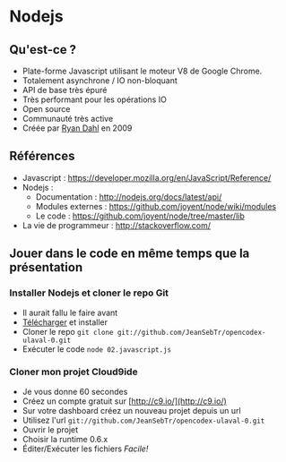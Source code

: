 # Nodejs

## Qu'est-ce ?

 * Plate-forme Javascript utilisant le moteur V8 de Google Chrome.
 * Totalement asynchrone / IO non-bloquant
 * API de base très épuré
 * Très performant pour les opérations IO
 * Open source
 * Communauté très active
 * Créée par [Ryan Dahl](https://github.com/ry) en 2009

## Références

 * Javascript : https://developer.mozilla.org/en/JavaScript/Reference/
 * Nodejs :
    * Documentation : http://nodejs.org/docs/latest/api/
    * Modules externes : https://github.com/joyent/node/wiki/modules
    * Le code : https://github.com/joyent/node/tree/master/lib
 * La vie de programmeur : http://stackoverflow.com/

## Jouer dans le code en même temps que la présentation

### Installer Nodejs et cloner le repo Git
 * Il aurait fallu le faire avant
 * [Télécharger](http://nodejs.org/#download) et installer
 * Cloner le repo `git clone git://github.com/JeanSebTr/opencodex-ulaval-0.git`
 * Exécuter le code `node 02.javascript.js`

### Cloner mon projet Cloud9ide
 * Je vous donne 60 secondes
 * Créez un compte gratuit sur [http://c9.io/](http://c9.io/)
 * Sur votre dashboard créez un nouveau projet depuis un url
 * Utilisez l'url `git://github.com/JeanSebTr/opencodex-ulaval-0.git`
 * Ouvrir le projet
 * Choisir la runtime 0.6.x
 * Éditer/Exécuter les fichiers *Facile!*


